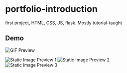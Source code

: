 # portfolio-introduction
first project, HTML, CSS, JS, flask. Mostly tutorial-taught


Demo
-------------------
![GIF Preview](https://github.com/chewyixin99/portfolio-introduction/blob/main/demo_images/SRGIF2.gif)

![Static Image Preview 1](https://github.com/chewyixin99/portfolio-introduction/blob/main/demo_images/demo_1.png)
![Static Image Preview 2](https://github.com/chewyixin99/portfolio-introduction/blob/main/demo_images/demo_2.png)
![Static Image Preview 3](https://github.com/chewyixin99/portfolio-introduction/blob/main/demo_images/demo_3.png)
